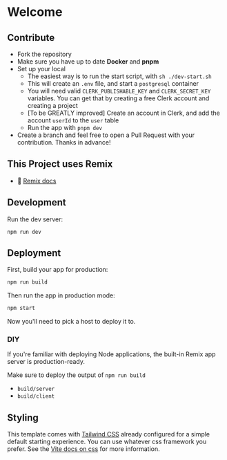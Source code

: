 # Welcome

## Contribute

- Fork the repository
- Make sure you have up to date **Docker** and **pnpm**
- Set up your local
  - The easiest way is to run the start script, with `sh ./dev-start.sh`
  - This will create an `.env` file, and start a `postgresql` container
  - You will need valid `CLERK_PUBLISHABLE_KEY` and `CLERK_SECRET_KEY` variables. You can get that by creating a free Clerk account and creating a project
  - [To be GREATLY improved] Create an account in Clerk, and add the account `userId` to the `user` table
  - Run the app with `pnpm dev`
- Create a branch and feel free to open a Pull Request with your contribution. Thanks in advance!

## This Project uses Remix

- 📖 [Remix docs](https://remix.run/docs)

## Development

Run the dev server:

```shellscript
npm run dev
```

## Deployment

First, build your app for production:

```sh
npm run build
```

Then run the app in production mode:

```sh
npm start
```

Now you'll need to pick a host to deploy it to.

### DIY

If you're familiar with deploying Node applications, the built-in Remix app server is production-ready.

Make sure to deploy the output of `npm run build`

- `build/server`
- `build/client`

## Styling

This template comes with [Tailwind CSS](https://tailwindcss.com/) already configured for a simple default starting experience. You can use whatever css framework you prefer. See the [Vite docs on css](https://vitejs.dev/guide/features.html#css) for more information.
